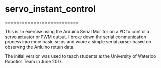# servo_instant_control
==========================

This is an exercise using the Arduino Serial Monitor on a PC to control a servo actuator or PWM output. I broke down the serial communication process into more basic steps and wrote a simple serial parser based on observing the Arduino return data.

The initial version was used to teach students at the University of Waterloo Robotics Team in June 2013.
